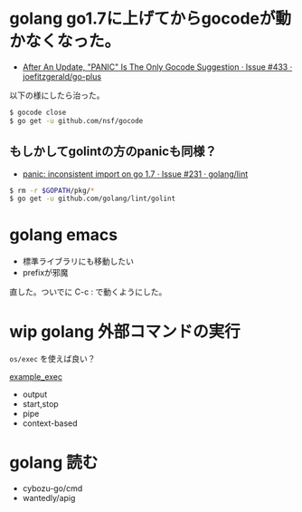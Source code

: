 # golang go1.7に上げてからgocodeが動かなくなった。

- [After An Update, "PANIC" Is The Only Gocode Suggestion · Issue #433 · joefitzgerald/go-plus](https://github.com/joefitzgerald/go-plus/issues/433)

以下の様にしたら治った。

```bash
$ gocode close
$ go get -u github.com/nsf/gocode
```

## もしかしてgolintの方のpanicも同様？

- [panic: inconsistent import on go 1.7 · Issue #231 · golang/lint](https://github.com/golang/lint/issues/231)

```bash
$ rm -r $GOPATH/pkg/*
$ go get -u github.com/golang/lint/golint
```

# golang emacs

- 標準ライブラリにも移動したい
- prefixが邪魔

直した。ついでに C-c : で動くようにした。

# wip golang 外部コマンドの実行

`os/exec` を使えば良い？

[example_exec](example_exec)

- output
- start,stop
- pipe
- context-based

# golang 読む

- cybozu-go/cmd
- wantedly/apig


